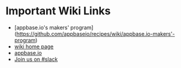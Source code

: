 # Important Wiki Links

* [appbase.io's makers' program] (https://github.com/appbaseio/recipes/wiki/appbase.io-makers'-program)
* [wiki home page](https://github.com/appbaseio/recipes/wiki)
* [appbase.io](https://appbase.io)
* [Join us on #slack](https://slack.appbase.io)
